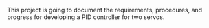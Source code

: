 This project is going to document the requirements, procedures, and progress for developing a PID controller for two servos.
